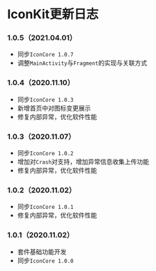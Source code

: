 # IconKit更新日志

### 1.0.5（2021.04.01）
* 同步`IconCore 1.0.7`
* 调整`MainActivity`与`Fragment`的实现与关联方式

### 1.0.4（2020.11.10）
* 同步`IconCore 1.0.3`
* 新增首页中对图标变更展示
* 修复内部异常，优化软件性能

### 1.0.3（2020.11.07）
* 同步`IconCore 1.0.2`
* 增加对`Crash`对支持，增加异常信息收集上传功能
* 修复内部异常，优化软件性能

### 1.0.2（2020.11.02）
* 同步`IconCore 1.0.1`
* 修复内部异常，优化软件性能

### 1.0.1（2020.11.02）
* 套件基础功能开发
* 同步`IconCore 1.0.0`